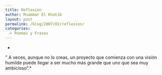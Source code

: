 ```yaml
---
title: Reflexión
author: Muammar El Khatib
layout: post
permalink: /blog/2007/02/reflexion/
categories:
  - Poemas y Frases
---
```

*  
&#8221; A veces, aunque no lo creas, un proyecto que comienza con una visión  
humilde puede llegar a ser mucho más grande que uno que sea muy  
ambicioso&#8221;.*